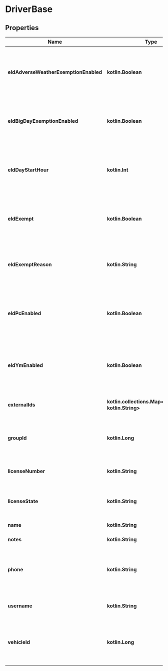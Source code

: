 
# DriverBase

## Properties
Name | Type | Description | Notes
------------ | ------------- | ------------- | -------------
**eldAdverseWeatherExemptionEnabled** | **kotlin.Boolean** | Flag indicating this driver may use Adverse Weather exemptions in ELD logs. |  [optional]
**eldBigDayExemptionEnabled** | **kotlin.Boolean** | Flag indicating this driver may use Big Day excemptions in ELD logs. |  [optional]
**eldDayStartHour** | **kotlin.Int** | 0 indicating midnight-to-midnight ELD driving hours, 12 to indicate noon-to-noon driving hours. |  [optional]
**eldExempt** | **kotlin.Boolean** | Flag indicating this driver is exempt from the Electronic Logging Mandate. |  [optional]
**eldExemptReason** | **kotlin.String** | Reason that this driver is exempt from the Electronic Logging Mandate (see eldExempt). |  [optional]
**eldPcEnabled** | **kotlin.Boolean** | Flag indicating this driver may select the Personal Conveyance duty status in ELD logs. |  [optional]
**eldYmEnabled** | **kotlin.Boolean** | Flag indicating this driver may select the Yard Move duty status in ELD logs. |  [optional]
**externalIds** | **kotlin.collections.Map&lt;kotlin.String, kotlin.String&gt;** | Dictionary of external IDs (string key-value pairs) |  [optional]
**groupId** | **kotlin.Long** | ID of the group if the organization has multiple groups (uncommon). |  [optional]
**licenseNumber** | **kotlin.String** | Driver&#39;s state issued license number. |  [optional]
**licenseState** | **kotlin.String** | Abbreviation of state that issued driver&#39;s license. |  [optional]
**name** | **kotlin.String** | Driver&#39;s name. | 
**notes** | **kotlin.String** | Notes about the driver. |  [optional]
**phone** | **kotlin.String** | Driver&#39;s phone number. Please include only digits, ex. 4157771234 |  [optional]
**username** | **kotlin.String** | Driver&#39;s login username into the driver app. |  [optional]
**vehicleId** | **kotlin.Long** | ID of the vehicle assigned to the driver for static vehicle assignments. (uncommon). |  [optional]



